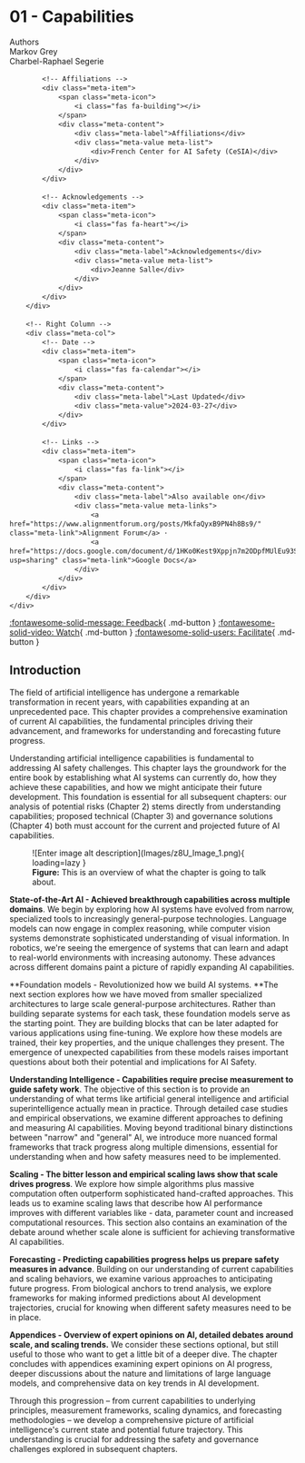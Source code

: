 # 01 - Capabilities

<div class="chapter-meta">
    <div class="meta-grid">
        <!-- Left Column -->
        <div class="meta-col">
            <!-- Authors -->
            <div class="meta-item">
                <span class="meta-icon">
                    <i class="fas fa-users"></i>
                </span>
                <div class="meta-content">
                    <div class="meta-label">Authors</div>
                    <div class="meta-value meta-list">
                        <div>Markov Grey</div>
                        <div>Charbel-Raphael Segerie</div>
                    </div>
                </div>
            </div>
            
            <!-- Affiliations -->
            <div class="meta-item">
                <span class="meta-icon">
                    <i class="fas fa-building"></i>
                </span>
                <div class="meta-content">
                    <div class="meta-label">Affiliations</div>
                    <div class="meta-value meta-list">
                        <div>French Center for AI Safety (CeSIA)</div>
                    </div>
                </div>
            </div>

            <!-- Acknowledgements -->
            <div class="meta-item">
                <span class="meta-icon">
                    <i class="fas fa-heart"></i>
                </span>
                <div class="meta-content">
                    <div class="meta-label">Acknowledgements</div>
                    <div class="meta-value meta-list">
                        <div>Jeanne Salle</div>
                    </div>
                </div>
            </div>
        </div>

        <!-- Right Column -->
        <div class="meta-col">
            <!-- Date -->
            <div class="meta-item">
                <span class="meta-icon">
                    <i class="fas fa-calendar"></i>
                </span>
                <div class="meta-content">
                    <div class="meta-label">Last Updated</div>
                    <div class="meta-value">2024-03-27</div>
                </div>
            </div>
            
            <!-- Links -->
            <div class="meta-item">
                <span class="meta-icon">
                    <i class="fas fa-link"></i>
                </span>
                <div class="meta-content">
                    <div class="meta-label">Also available on</div>
                    <div class="meta-value meta-links">
                        <a href="https://www.alignmentforum.org/posts/MkfaQyxB9PN4h8Bs9/" class="meta-link">Alignment Forum</a> ·
                        <a href="https://docs.google.com/document/d/1HKo0Kest9Xppjn7m2ODpfMUlEu93SzLsfxXBH48Xaus/edit?usp=sharing" class="meta-link">Google Docs</a>
                    </div>
                </div>
            </div>
        </div>
    </div>
</div>

<!--:material-account-circle: **Authors**: Markov Grey, Charbel-Raphael Segerie  -->
<!--:material-office-building: **Affiliation**: French Center for AI Safety (CeSIA)  -->
<!--:octicons-clock-24: **Last Updated**: 2024-03-27  -->
<!--:octicons-book-24: **Reading Time**: 119 minutes  -->
<!--:material-link-variant: **Also available on**:  -->
<!--[:material-forum: Alignment Forum](https://www.alignmentforum.org/posts/MkfaQyxB9PN4h8Bs9/) · [:material-google: Google Docs](https://docs.google.com/document/d/1HKo0Kest9Xppjn7m2ODpfMUlEu93SzLsfxXBH48Xaus/edit?usp=sharing)-->

[:fontawesome-solid-message: Feedback](https://forms.gle/ZsA4hEWUx1ZrtQLL9){ .md-button }
[:fontawesome-solid-video: Watch](https://www.youtube.com/watch?v=J_iMeH1hb9M){ .md-button }
[:fontawesome-solid-users: Facilitate](https://docs.google.com/document/d/1L32xCVUCWEsm-x8UZ3GSTgKnmBcC7rJQLLIh9wGLj40/edit?usp=sharing){ .md-button }


## Introduction

The field of artificial intelligence has undergone a remarkable transformation in recent years, with capabilities expanding at an unprecedented pace. This chapter provides a comprehensive examination of current AI capabilities, the fundamental principles driving their advancement, and frameworks for understanding and forecasting future progress.

Understanding artificial intelligence capabilities is fundamental to addressing AI safety challenges. This chapter lays the groundwork for the entire book by establishing what AI systems can currently do, how they achieve these capabilities, and how we might anticipate their future development. This foundation is essential for all subsequent chapters: our analysis of potential risks (Chapter 2) stems directly from understanding capabilities; proposed technical (Chapter 3) and governance solutions (Chapter 4) both must account for the current and projected future of AI capabilities.



<figure markdown="span">
![Enter image alt description](Images/z8U_Image_1.png){ loading=lazy }
  <figcaption><b>Figure:</b> This is an overview of what the chapter is going to talk about.</figcaption>
</figure>


**State-of-the-Art AI - Achieved breakthrough capabilities across multiple domains**. We begin by exploring how AI systems have evolved from narrow, specialized tools to increasingly general-purpose technologies. Language models can now engage in complex reasoning, while computer vision systems demonstrate sophisticated understanding of visual information. In robotics, we're seeing the emergence of systems that can learn and adapt to real-world environments with increasing autonomy. These advances across different domains paint a picture of rapidly expanding AI capabilities.

**Foundation models - Revolutionized how we build AI systems. **The next section explores how we have moved from smaller specialized architectures to large scale general-purpose architectures. Rather than building separate systems for each task, these foundation models serve as the starting point. They are building blocks that can be later adapted for various applications using fine-tuning. We explore how these models are trained, their key properties, and the unique challenges they present. The emergence of unexpected capabilities from these models raises important questions about both their potential and implications for AI Safety.

**Understanding Intelligence - Capabilities require precise measurement to guide safety work**. The objective of this section is to provide an understanding of what terms like artificial general intelligence and artificial superintelligence actually mean in practice. Through detailed case studies and empirical observations, we examine different approaches to defining and measuring AI capabilities. Moving beyond traditional binary distinctions between "narrow" and "general" AI, we introduce more nuanced formal frameworks that track progress along multiple dimensions, essential for understanding when and how safety measures need to be implemented.

**Scaling - The bitter lesson and empirical scaling laws show that scale drives progress**. We explore how simple algorithms plus massive computation often outperform sophisticated hand-crafted approaches. This leads us to examine scaling laws that describe how AI performance improves with different variables like - data, parameter count and increased computational resources. This section also contains an examination of the debate around whether scale alone is sufficient for achieving transformative AI capabilities.

**Forecasting - Predicting capabilities progress helps us prepare safety measures in advance**. Building on our understanding of current capabilities and scaling behaviors, we examine various approaches to anticipating future progress. From biological anchors to trend analysis, we explore frameworks for making informed predictions about AI development trajectories, crucial for knowing when different safety measures need to be in place.

**Appendices - Overview of expert opinions on AI, detailed debates around scale, and scaling trends.** We consider these sections optional, but still useful to those who want to get a little bit of a deeper dive. The chapter concludes with appendices examining expert opinions on AI progress, deeper discussions about the nature and limitations of large language models, and comprehensive data on key trends in AI development.

Through this progression – from current capabilities to underlying principles, measurement frameworks, scaling dynamics, and forecasting methodologies – we develop a comprehensive picture of artificial intelligence's current state and potential future trajectory. This understanding is crucial for addressing the safety and governance challenges explored in subsequent chapters.
